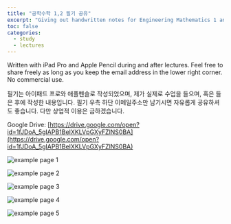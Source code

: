 ```yaml
---
title: "공학수학 1,2 필기 공유"
excerpt: "Giving out handwritten notes for Engineering Mathematics 1 and 2"
toc: false
categories:
  - study
  - lectures
---
```


Written with iPad Pro and Apple Pencil during and after lectures.
Feel free to share freely as long as you keep the email address in the lower right corner.
No commercial use.

필기는 아이패드 프로와 애플펜슬로 작성되었으며, 제가 실제로 수업을 들으며, 혹은 들은 후에 작성한 내용입니다. 필기 우측 하단 이메일주소만 남기시면 자유롭게 공유하셔도 좋습니다. 다만 상업적 이용은 금하겠습니다.

Google Drive: [https://drive.google.com/open?id=1fJDoA_5gIAPB1BeIXKLVpGXyFZlNS0BA](https://drive.google.com/open?id=1fJDoA_5gIAPB1BeIXKLVpGXyFZlNS0BA)

![example page 1](/assets/images/posts/2018-10-31-EM1.png)

![example page 2](/assets/images/posts/2018-10-31-EM2.png)

![example page 3](/assets/images/posts/2018-10-31-EM3.png)

![example page 4](/assets/images/posts/2018-10-31-EM4.png)

![example page 5](/assets/images/posts/2018-10-31-EM5.png)
